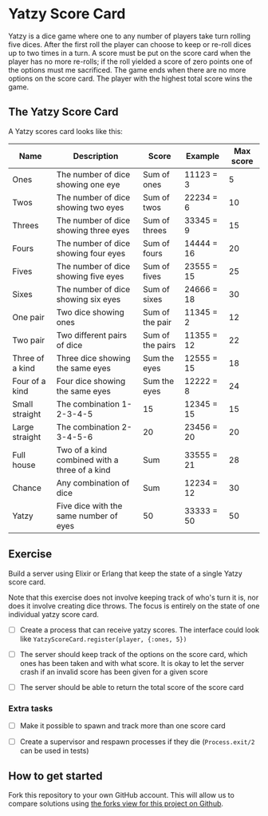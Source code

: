 # Yatzy Score Card

Yatzy is a dice game where one to any number of players take turn rolling five dices. After the first roll the player can choose to keep or re-roll dices up to two times in a turn. A score must be put on the score card when the player has no more re-rolls; if the roll yielded a score of zero points one of the options must me sacrificed. The game ends when there are no more options on the score card. The player with the highest total score wins the game.

## The Yatzy Score Card

A Yatzy scores card looks like this:

| Name            | Description                                   | Score            | Example    | Max score |
| --------------- | --------------------------------------------- | ---------------- | ---------- | --------- |
| Ones            | The number of dice showing one eye            | Sum of ones      | 11123 =  3 |         5 |
| Twos            | The number of dice showing two eyes           | Sum of twos      | 22234 =  6 |        10 |
| Threes          | The number of dice showing three eyes         | Sum of threes    | 33345 =  9 |        15 |
| Fours           | The number of dice showing four eyes          | Sum of fours     | 14444 = 16 |        20 |
| Fives           | The number of dice showing five eyes          | Sum of fives     | 23555 = 15 |        25 |
| Sixes           | The number of dice showing six eyes           | Sum of sixes     | 24666 = 18 |        30 |
| One pair        | Two dice showing ones                         | Sum of the pair  | 11345 =  2 |        12 |
| Two pair        | Two different pairs of dice                   | Sum of the pairs | 11355 = 12 |        22 |
| Three of a kind | Three dice showing the same eyes              | Sum the eyes     | 12555 = 15 |        18 |
| Four of a kind  | Four dice showing the same eyes               | Sum the eyes     | 12222 =  8 |        24 |
| Small straight  | The combination 1-2-3-4-5                     | 15               | 12345 = 15 |        15 |
| Large straight  | The combination 2-3-4-5-6                     | 20               | 23456 = 20 |        20 |
| Full house      | Two of a kind combined with a three of a kind | Sum              | 33555 = 21 |        28 |
| Chance          | Any combination of dice                       | Sum              | 12234 = 12 |        30 |
| Yatzy           | Five dice with the same number of eyes        | 50               | 33333 = 50 |        50 |

## Exercise

Build a server using Elixir or Erlang that keep the state of a single Yatzy score card.

Note that this exercise does not involve keeping track of who's turn it is, nor does it involve creating dice throws. The focus is entirely on the state of one individual yatzy score card.

  - [ ] Create a process that can receive yatzy scores. The interface could look like `YatzyScoreCard.register(player, {:ones, 5})`

  - [ ] The server should keep track of the options on the score card, which ones has been taken and with what score. It is okay to let the server crash if an invalid score has been given for a given score

  - [ ] The server should be able to return the total score of the score card

### Extra tasks

  - [ ] Make it possible to spawn and track more than one score card

  - [ ] Create a supervisor and respawn processes if they die (`Process.exit/2` can be used in tests)

## How to get started

Fork this repository to your own GitHub account. This will allow us to compare solutions using [the forks view for this project on Github](https://github.com/cphex/enum_workshop/network).
